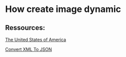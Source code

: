 ﻿# How create image dynamic

## Ressources:

[The United States of America](https://projects.davidlynch.org/maphilight/docs/demo_usa.html)

[Convert XML To JSON](https://www.convertjson.com/xml-to-json.htm?utm_content=cmp-true)